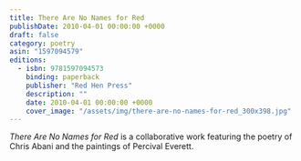 ```yaml
---
title: There Are No Names for Red
publishDate: 2010-04-01 00:00:00 +0000
draft: false
category: poetry
asin: "1597094579"
editions:
  - isbn: 9781597094573
    binding: paperback
    publisher: "Red Hen Press"
    description: ""
    date: 2010-04-01 00:00:00 +0000
    cover_image: "/assets/img/there-are-no-names-for-red_300x398.jpg"
---
```


_There Are No Names for Red_ is a collaborative work featuring the poetry of Chris Abani and the paintings of Percival Everett.
